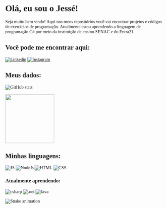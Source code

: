 <span style="font-family:ISOCPEUR;">

# Olá, eu sou o Jessé!

  Seja muito bem vindo! Aqui nos meus repositórios você vai encontrar projetos e códigos de exercícios de programação.
  Atualmente estou aprendendo a linguagem de programação C# por meio da instituição de ensino SENAC e do Entra21.
  
## Você pode me encontrar aqui:

[![Linkedin](https://img.shields.io/badge/LinkedIn-0077B5?style=for-the-badge&logo=linkedin&logoColor=white)](https://www.linkedin.com/in/jesse-muehlbauer/)
[![Instagram](https://img.shields.io/badge/Instagram-E4405F?style=for-the-badge&logo=instagram&logoColor=white)](https://www.instagram.com/jesseruan/)

## Meus dados:
 
 ![GitHub stats](https://github-readme-stats.vercel.app/api?username=jessebauer&show_icons=true&theme=tokyonight)
  
 <img height="155em" src="https://github-readme-stats.vercel.app/api/top-langs/?username=jessebauer&layout=compact&langs_count=7&theme=tokyonight"/>


## Minhas linguagens:

  ![JS](https://img.shields.io/badge/JavaScript-F7DF1E?style=for-the-badge&logo=javascript&logoColor=black)
  ![NodeJs](https://img.shields.io/badge/Node.js-43853D?style=for-the-badge&logo=node.js&logoColor=white)
  ![HTML](https://img.shields.io/badge/HTML-239120?style=for-the-badge&logo=html5&logoColor=white)
  ![CSS](https://img.shields.io/badge/CSS-239120?&style=for-the-badge&logo=css3&logoColor=white)

  ### Atualmente aprendendo:
  
![csharp](https://img.shields.io/badge/C%23-239120?style=for-the-badge&logo=c-sharp&logoColor)
![.net](https://img.shields.io/badge/.NET-5C2D91?style=for-the-badge&logo=.net&logoColor=white)
![Java](https://img.shields.io/badge/Java-ED8B00?style=for-the-badge&logo=java&logoColor=white)

![Snake animation](https://github.com/jessebauer/jessebauer/blob/output/github-contribution-grid-snake.svg)
